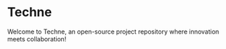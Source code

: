 # Techne
Welcome to Techne, an open-source project repository where innovation meets collaboration! 
